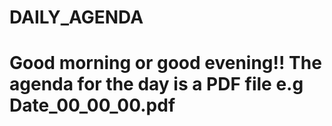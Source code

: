 # DAILY_AGENDA

# Good morning or good evening!! The agenda for the day is a PDF file e.g Date_00_00_00.pdf  
